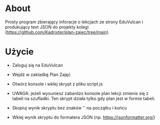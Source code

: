 # About 
Prosty program zbierający inforacje o lekcjach ze strony EduVulcan i produkujący text JSON do projekty kolegi (https://github.com/Kadrixter/plan-zajec/tree/main).

# Użycie 

- Zaloguj się na EduVulcan
- Wejdż w zakladkę Plan Zajęć
- Otwórz konsole i wklej skrypt z pliku script.js
- UWAGA: jeżeli wysuniesz zabardzo konsole plan lekcji zmienis się z tabeli na szufladki.
  Ten skrypt działa tylko gdy plan jest w formie tabeli.
  
- Skopiuj wynik skryptu bez znaków '' na początku i końcu
- Wklej wynik skryptu do formatera JSON (np. https://jsonformatter.org/)
